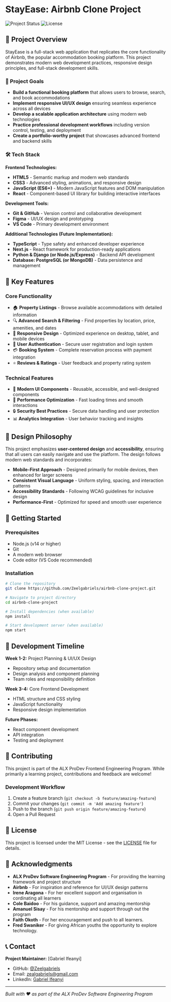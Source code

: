 # StayEase: Airbnb Clone Project

![Project Status](https://img.shields.io/badge/Status-In%20Development-yellow)
![License](https://img.shields.io/badge/License-MIT-blue)

## 📖 Project Overview

StayEase is a full-stack web application that replicates the core functionality of Airbnb, the popular accommodation booking platform. This project demonstrates modern web development practices, responsive design principles, and full-stack development skills.

### 🎯 Project Goals

- **Build a functional booking platform** that allows users to browse, search, and book accommodations
- **Implement responsive UI/UX design** ensuring seamless experience across all devices
- **Develop a scalable application architecture** using modern web technologies
- **Practice professional development workflows** including version control, testing, and deployment
- **Create a portfolio-worthy project** that showcases advanced frontend and backend skills

### 🛠️ Tech Stack

**Frontend Technologies:**
- **HTML5** - Semantic markup and modern web standards
- **CSS3** - Advanced styling, animations, and responsive design
- **JavaScript (ES6+)** - Modern JavaScript features and DOM manipulation
- **React** - Component-based UI library for building interactive interfaces

**Development Tools:**
- **Git & GitHub** - Version control and collaborative development
- **Figma** - UI/UX design and prototyping
- **VS Code** - Primary development environment

**Additional Technologies (Future Implementation):**
- **TypeScript** - Type safety and enhanced developer experience
- **Next.js** - React framework for production-ready applications
- **Python & Django (or Node.js/Express)** - Backend API development
- **Database: PostgreSQL (or MongoDB)** - Data persistence and management

## 🌟 Key Features

### Core Functionality
- 🏠 **Property Listings** - Browse available accommodations with detailed information
- 🔍 **Advanced Search & Filtering** - Find properties by location, price, amenities, and dates
- 📱 **Responsive Design** - Optimized experience on desktop, tablet, and mobile devices
- 👤 **User Authentication** - Secure user registration and login system
- 💳 **Booking System** - Complete reservation process with payment integration
- ⭐ **Reviews & Ratings** - User feedback and property rating system

### Technical Features
- 🎨 **Modern UI Components** - Reusable, accessible, and well-designed components
- 🚀 **Performance Optimization** - Fast loading times and smooth interactions
- 🔒 **Security Best Practices** - Secure data handling and user protection
- 📊 **Analytics Integration** - User behavior tracking and insights

## 🎨 Design Philosophy

This project emphasizes **user-centered design** and **accessibility**, ensuring that all users can easily navigate and use the platform. The design follows modern web standards and incorporates:

- **Mobile-First Approach** - Designed primarily for mobile devices, then enhanced for larger screens
- **Consistent Visual Language** - Uniform styling, spacing, and interaction patterns
- **Accessibility Standards** - Following WCAG guidelines for inclusive design
- **Performance-First** - Optimized for speed and smooth user experience

## 🚀 Getting Started

### Prerequisites
- Node.js (v14 or higher)
- Git
- A modern web browser
- Code editor (VS Code recommended)

### Installation
```bash
# Clone the repository
git clone https://github.com/Zeelgabriels/airbnb-clone-project.git

# Navigate to project directory
cd airbnb-clone-project

# Install dependencies (when available)
npm install

# Start development server (when available)
npm start
```

## 📅 Development Timeline

**Week 1-2:** Project Planning & UI/UX Design
- Repository setup and documentation
- Design analysis and component planning
- Team roles and responsibility definition

**Week 3-4:** Core Frontend Development
- HTML structure and CSS styling
- JavaScript functionality
- Responsive design implementation

**Future Phases:**
- React component development
- API integration
- Testing and deployment

## 🤝 Contributing

This project is part of the ALX ProDev Frontend Engineering Program. While primarily a learning project, contributions and feedback are welcome!

### Development Workflow
1. Create a feature branch (`git checkout -b feature/amazing-feature`)
2. Commit your changes (`git commit -m 'Add amazing feature'`)
3. Push to the branch (`git push origin feature/amazing-feature`)
4. Open a Pull Request

## 📝 License

This project is licensed under the MIT License - see the [LICENSE](LICENSE) file for details.

## 🙏 Acknowledgments

- **ALX ProDev Software Engineering Program** - For providing the learning framework and project structure
- **Airbnb** - For inspiration and reference for UI/UX design patterns
- **Irene Aragona** - For her excellent support and organisation in cordinating all learners
- **Cole Baidoo** - For his guidance, support and amazing mentorship
- **Amanuel Sisay** - For his mentorship and support through out the program
- **Faith Okoth** - For her encouragement and push to all learners.
- **Fred Swaniker** - For giving African youths the opportunity to explore technology.

## 📞 Contact

**Project Maintainer:** [Gabriel Ifeanyi]
- GitHub: [@Zeelgabriels](https://github.com/Zeelgabriels)
- Email: zealgabriels@gmail.com
- LinkedIn: [Gabriel Ifeanyi](linkedin.com/in/gabriel-ifeanyi/)

---

*Built with ❤️ as part of the ALX ProDev Software Engineering Program*